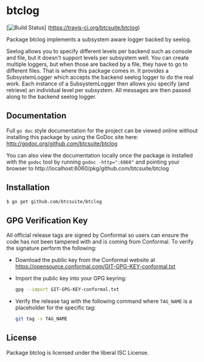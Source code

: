 btclog
======

[![Build Status](https://travis-ci.org/btcsuite/btclog.png?branch=master)]
(https://travis-ci.org/btcsuite/btclog)

Package btclog implements a subsystem aware logger backed by seelog.

Seelog allows you to specify different levels per backend such as console and
file, but it doesn't support levels per subsystem well.  You can create multiple
loggers, but when those are backed by a file, they have to go to different
files.  That is where this package comes in.  It provides a SubsystemLogger
which accepts the backend seelog logger to do the real work.  Each instance of a
SubsystemLogger then allows you specify (and retrieve) an individual level per
subsystem.  All messages are then passed along to the backend seelog logger.

## Documentation

Full `go doc` style documentation for the project can be viewed online without
installing this package by using the GoDoc site here:
http://godoc.org/github.com/btcsuite/btclog

You can also view the documentation locally once the package is installed with
the `godoc` tool by running `godoc -http=":6060"` and pointing your browser to
http://localhost:6060/pkg/github.com/btcsuite/btclog

## Installation

```bash
$ go get github.com/btcsuite/btclog
```

## GPG Verification Key

All official release tags are signed by Conformal so users can ensure the code
has not been tampered with and is coming from Conformal.  To verify the
signature perform the following:

- Download the public key from the Conformal website at
  https://opensource.conformal.com/GIT-GPG-KEY-conformal.txt

- Import the public key into your GPG keyring:
  ```bash
  gpg --import GIT-GPG-KEY-conformal.txt
  ```

- Verify the release tag with the following command where `TAG_NAME` is a
  placeholder for the specific tag:
  ```bash
  git tag -v TAG_NAME
  ```

## License

Package btclog is licensed under the liberal ISC License.
